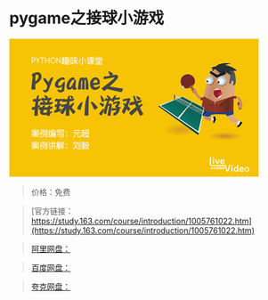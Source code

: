 # pygame之接球小游戏

![img](../../../assets/study163/free/76529f96-d2a4-47d6-baea-ea0c87a69733.png)

> 价格：免费

> [官方链接：https://study.163.com/course/introduction/1005761022.htm](https://study.163.com/course/introduction/1005761022.htm)

> [阿里网盘：]()

> [百度网盘：]()

> [夸克网盘：]()
